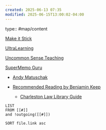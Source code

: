 ```yaml
---
created: 2025-06-13 07:35
modified: 2025-06-15T13:00:02-04:00
---
```

type:: #map/content


[Make it Stick](https://www.goodreads.com/book/show/18770267-make-it-stick?ac=1&from_search=true&qid=IlxhvzAcBS&rank=1)

[UltraLearning](https://www.goodreads.com/book/show/44770129-ultralearning)

[Uncommon Sense Teaching](https://www.goodreads.com/book/show/55835996-uncommon-sense-teaching?from_search=true&from_srp=true&qid=uSal5vOg8Y&rank=1)

 [SuperMemo Guru](https://supermemo.guru/wiki/SuperMemo_Guru)
- [Andy Matuschak](https://andymatuschak.org/)

- [Recommended Reading by Benjamin Keep](https://www.benjaminkeep.com/recommended-reading/)
	- [Charleston Law Library Guide](https://charlestonlaw.libguides.com/c.php?g=1195577&p=8743770)

```dataview
LIST
FROM [[#]]
and !outgoing([[#]])

SORT file.link asc
```
